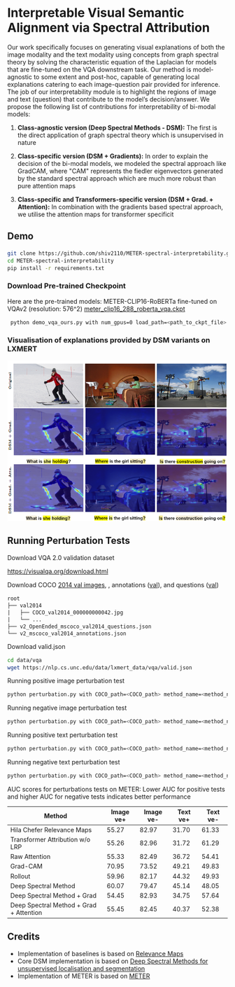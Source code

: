 # Interpretable Visual Semantic Alignment via Spectral Attribution

Our work specifically focuses on generating visual explanations of both the image modality and the text modality using concepts from graph spectral theory by solving the characteristic equation of the Laplacian for models that are fine-tuned on the VQA downstream task. Our method is model-agnostic to some extent and post-hoc, capable of generating local explanations catering to each image-question pair provided for inference.
The job of our interpretability module is to highlight the regions of image and text (question) that contribute to the model’s decision/answer. We propose the following list of contributions for interpretability of bi-modal models:
1. **Class-agnostic version (Deep Spectral Methods - DSM):** The first is the direct application of graph spectral theory which is unsupervised in nature

2. **Class-specific version (DSM + Gradients):** In order to explain the decision of the bi-modal models, we modeled the spectral approach like GradCAM, where "CAM" represents the fiedler eigenvectors generated by the standard spectral approach which are much more robust than pure attention maps

3. **Class-specific and Transformers-specific version (DSM + Grad. + Attention):** In combination with the gradients based spectral approach, we utilise the attention maps for transformer specificit


## Demo

```bash
git clone https://github.com/shiv2110/METER-spectral-interpretability.git
cd METER-spectral-interpretability
pip install -r requirements.txt
```

### Download Pre-trained Checkpoint

Here are the pre-trained models:
METER-CLIP16-RoBERTa fine-tuned on VQAv2 (resolution: 576^2) [meter_clip16_288_roberta_vqa.ckpt](https://github.com/zdou0830/METER/releases/download/checkpoint/meter_clip16_288_roberta_vqa.ckpt)

```bash
 python demo_vqa_ours.py with num_gpus=0 load_path=<path_to_ckpt_file> test_only=True method_name=<interpretability_method> img=<image_path> question=<question>
```

### Visualisation of explanations provided by DSM variants on LXMERT


![Alt text](meter_dsms.png "a title")


## Running Perturbation Tests

Download VQA 2.0 validation dataset

https://visualqa.org/download.html

Download COCO [2014 val images](http://images.cocodataset.org/zips/val2014.zip), , annotations ([val](https://s3.amazonaws.com/cvmlp/vqa/mscoco/vqa/v2_Annotations_Val_mscoco.zip)), and questions ([val](https://s3.amazonaws.com/cvmlp/vqa/mscoco/vqa/v2_Questions_Val_mscoco.zip))

    root
    ├── val2014              
    |   ├── COCO_val2014_000000000042.jpg
    |   └── ...  
    ├── v2_OpenEnded_mscoco_val2014_questions.json
    └── v2_mscoco_val2014_annotations.json

Download valid.json
```bash
cd data/vqa
wget https://nlp.cs.unc.edu/data/lxmert_data/vqa/valid.json
```

Running positive image perturbation test
```bash
python perturbation.py with COCO_path=<COCO_path> method_name=<method_name> is_positive_pert=True modality="image" test_type="positive"
```

Running negative image perturbation test
```bash
python perturbation.py with COCO_path=<COCO_path> method_name=<method_name> is_positive_pert=False modality="image" test_type="negative"
```

Running positive text perturbation test
```bash
python perturbation.py with COCO_path=<COCO_path> method_name=<method_name> is_positive_pert=True modality="text" test_type="positive"
```

Running negative text perturbation test
```bash
python perturbation.py with COCO_path=<COCO_path> method_name=<method_name> is_positive_pert=False modality="text" test_type="negative"
```

AUC scores for perturbations tests on METER: Lower AUC for positive tests and higher AUC for negative tests indicates better performance

| Method                                       | Image ve+                 | Image ve-                | Text ve+                | Text ve-                |
|----------------------------------------------|---------------------------|--------------------------|--------------------------|--------------------------|
| Hila Chefer Relevance Maps                           | 55.27                 | 82.97                | 31.70                | 61.33                |
| Transformer Attribution w/o LRP              | 55.26                   | 82.96                | 31.72                | 61.29                |
| Raw Attention                                | 55.33                     | 82.49                    | 36.72                    | 54.41                    |
| Grad-CAM                                 | 70.95                     | 73.52                    | 49.21                    | 49.83                    |
| Rollout                                  | 59.96                     | 82.17                    | 44.32                    | 49.93                    |
| Deep Spectral Method                         | 60.07                     | 79.47                    | 45.14                    | 48.05                    |
| Deep Spectral Method + Grad                  | 54.45                 | 82.93                  | 34.75                  | 57.64                  |
| Deep Spectral Method + Grad + Attention      | 55.45                     | 82.45                    | 40.37                    | 52.38                    |



## Credits

- Implementation of baselines is based on [Relevance Maps](https://github.com/hila-chefer/Transformer-MM-Explainability)
- Core DSM implementation is based on [Deep Spectral Methods for unsupervised localisation and segmentation](https://github.com/lukemelas/deep-spectral-segmentation)
- Implementation of METER is based on [METER](https://github.com/zdou0830/METER)







